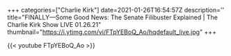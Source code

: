 +++
categories=["Charlie Kirk"]
date=2021-01-26T16:54:57Z
description=''
title="FINALLY—Some Good News: The Senate Filibuster Explained | The Charlie Kirk Show LIVE 01.26.21"
thumbnail="https://i.ytimg.com/vi/FTpYEBoQ_Ao/hqdefault_live.jpg"
+++

{{< youtube FTpYEBoQ_Ao >}}
